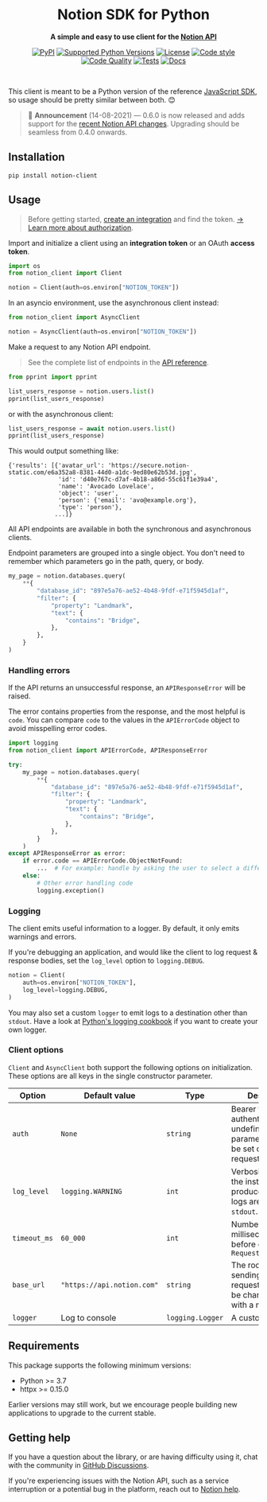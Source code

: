 <!-- markdownlint-disable -->
<div align="center">
    <h1>Notion SDK for Python</h1>
    <p>
        <b>A simple and easy to use client for the <a href="https://developers.notion.com">Notion API</a></b>
    </p>
    <p>
        <a href="https://pypi.org/project/notion-client"><img src="https://img.shields.io/pypi/v/notion-client.svg" alt="PyPI"></a>
        <a href="tox.ini"><img src="https://img.shields.io/pypi/pyversions/notion-client" alt="Supported Python Versions"></a>
        <a href="LICENSE"><img src="https://img.shields.io/github/license/ramnes/notion-sdk-py" alt="License"></a>
        <a href="https://github.com/ambv/black"><img src="https://img.shields.io/badge/code%20style-black-black" alt="Code style"></a>
        <br/>
        <a href="https://github.com/ramnes/notion-sdk-py/actions/workflows/quality.yml"><img src="https://github.com/ramnes/notion-sdk-py/actions/workflows/quality.yml/badge.svg" alt="Code Quality"></a>
        <a href="https://github.com/ramnes/notion-sdk-py/actions/workflows/test.yml"><img src="https://github.com/ramnes/notion-sdk-py/actions/workflows/test.yml/badge.svg" alt="Tests"></a>
        <a href="https://github.com/ramnes/notion-sdk-py/actions/workflows/docs.yml"><img src="https://github.com/ramnes/notion-sdk-py/actions/workflows/docs.yml/badge.svg" alt="Docs"></a>
    </p>
    <br/>
</div>
<!-- markdownlint-enable -->

This client is meant to be a Python version of the reference [JavaScript SDK](https://github.com/makenotion/notion-sdk-js),
so usage should be pretty similar between both. 😊

> 📢 **Announcement** (14-08-2021) — 0.6.0 is now released and adds support for
> the [recent Notion API changes](https://developers.notion.com/changelog).
> Upgrading should be seamless from 0.4.0 onwards.

<!-- markdownlint-disable -->
## Installation
<!-- markdownlint-enable -->
```shell
pip install notion-client
```

## Usage

> Before getting started, [create an integration](https://www.notion.com/my-integrations)
> and find the token.
> [→ Learn more about authorization](https://developers.notion.com/docs/authorization).

Import and initialize a client using an **integration token** or an
OAuth **access token**.

```python
import os
from notion_client import Client

notion = Client(auth=os.environ["NOTION_TOKEN"])
```

In an asyncio environment, use the asynchronous client instead:

```python
from notion_client import AsyncClient

notion = AsyncClient(auth=os.environ["NOTION_TOKEN"])
```

Make a request to any Notion API endpoint.

> See the complete list of endpoints in the [API reference](https://developers.notion.com/reference).

```python
from pprint import pprint

list_users_response = notion.users.list()
pprint(list_users_response)
```

or with the asynchronous client:

```python
list_users_response = await notion.users.list()
pprint(list_users_response)
```

This would output something like:

```text
{'results': [{'avatar_url': 'https://secure.notion-static.com/e6a352a8-8381-44d0-a1dc-9ed80e62b53d.jpg',
              'id': 'd40e767c-d7af-4b18-a86d-55c61f1e39a4',
              'name': 'Avocado Lovelace',
              'object': 'user',
              'person': {'email': 'avo@example.org'},
              'type': 'person'},
             ...]}
```

All API endpoints are available in both the synchronous and asynchronous clients.

Endpoint parameters are grouped into a single object. You don't need to remember
which parameters go in the path, query, or body.

```python
my_page = notion.databases.query(
    **{
        "database_id": "897e5a76-ae52-4b48-9fdf-e71f5945d1af",
        "filter": {
            "property": "Landmark",
            "text": {
                "contains": "Bridge",
            },
        },
    }
)
```

### Handling errors

If the API returns an unsuccessful response, an `APIResponseError` will be raised.

The error contains properties from the response, and the most helpful is `code`.
You can compare `code` to the values in the `APIErrorCode` object to avoid
misspelling error codes.

```python
import logging
from notion_client import APIErrorCode, APIResponseError

try:
    my_page = notion.databases.query(
        **{
            "database_id": "897e5a76-ae52-4b48-9fdf-e71f5945d1af",
            "filter": {
                "property": "Landmark",
                "text": {
                    "contains": "Bridge",
                },
            },
        }
    )
except APIResponseError as error:
    if error.code == APIErrorCode.ObjectNotFound:
        ...  # For example: handle by asking the user to select a different database
    else:
        # Other error handling code
        logging.exception()
```

### Logging

The client emits useful information to a logger. By default, it only emits warnings
and errors.

If you're debugging an application, and would like the client to log request & response
bodies, set the `log_level` option to `logging.DEBUG`.

```python
notion = Client(
    auth=os.environ["NOTION_TOKEN"],
    log_level=logging.DEBUG,
)
```

You may also set a custom `logger` to emit logs to a destination other than `stdout`.
Have a look at [Python's logging cookbook](https://docs.python.org/3/howto/logging-cookbook.html)
if you want to create your own logger.

### Client options

`Client` and `AsyncClient` both support the following options on initialization.
These options are all keys in the single constructor parameter.

<!-- markdownlint-disable -->
| Option | Default value | Type | Description |
|--------|---------------|---------|-------------|
| `auth` | `None` | `string` | Bearer token for authentication. If left undefined, the `auth` parameter should be set on each request. |
| `log_level` | `logging.WARNING` | `int` | Verbosity of logs the instance will produce. By default, logs are written to `stdout`.
| `timeout_ms` | `60_000` | `int` | Number of milliseconds to wait before emitting a `RequestTimeoutError` |
| `base_url` | `"https://api.notion.com"` | `string` | The root URL for sending API requests. This can be changed to test with a mock server. |
| `logger` | Log to console | `logging.Logger` | A custom logger. |
<!-- markdownlint-enable -->

## Requirements

This package supports the following minimum versions:

* Python >= 3.7
* httpx >= 0.15.0

Earlier versions may still work, but we encourage people building new applications
to upgrade to the current stable.

## Getting help

If you have a question about the library, or are having difficulty using it,
chat with the community in [GitHub Discussions](https://github.com/ramnes/notion-sdk-py/discussions).

If you're experiencing issues with the Notion API, such as a service interruption
or a potential bug in the platform, reach out to [Notion help](https://www.notion.so/Help-Support-e040febf70a94950b8620e6f00005004?target=intercom).
